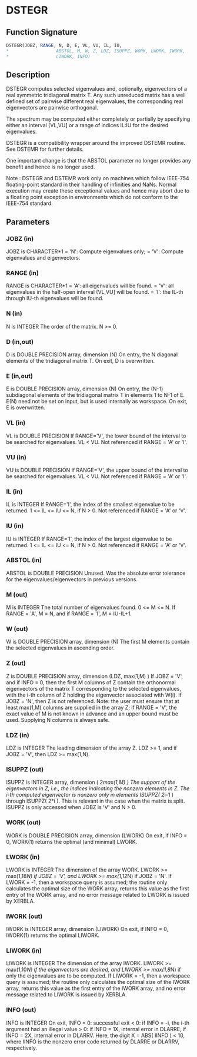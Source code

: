 # DSTEGR

## Function Signature

```fortran
DSTEGR(JOBZ, RANGE, N, D, E, VL, VU, IL, IU,
*                  ABSTOL, M, W, Z, LDZ, ISUPPZ, WORK, LWORK, IWORK,
*                  LIWORK, INFO)
```

## Description


 DSTEGR computes selected eigenvalues and, optionally, eigenvectors
 of a real symmetric tridiagonal matrix T. Any such unreduced matrix has
 a well defined set of pairwise different real eigenvalues, the corresponding
 real eigenvectors are pairwise orthogonal.

 The spectrum may be computed either completely or partially by specifying
 either an interval (VL,VU] or a range of indices IL:IU for the desired
 eigenvalues.

 DSTEGR is a compatibility wrapper around the improved DSTEMR routine.
 See DSTEMR for further details.

 One important change is that the ABSTOL parameter no longer provides any
 benefit and hence is no longer used.

 Note : DSTEGR and DSTEMR work only on machines which follow
 IEEE-754 floating-point standard in their handling of infinities and
 NaNs.  Normal execution may create these exceptional values and hence
 may abort due to a floating point exception in environments which
 do not conform to the IEEE-754 standard.

## Parameters

### JOBZ (in)

JOBZ is CHARACTER*1 = 'N': Compute eigenvalues only; = 'V': Compute eigenvalues and eigenvectors.

### RANGE (in)

RANGE is CHARACTER*1 = 'A': all eigenvalues will be found. = 'V': all eigenvalues in the half-open interval (VL,VU] will be found. = 'I': the IL-th through IU-th eigenvalues will be found.

### N (in)

N is INTEGER The order of the matrix. N >= 0.

### D (in,out)

D is DOUBLE PRECISION array, dimension (N) On entry, the N diagonal elements of the tridiagonal matrix T. On exit, D is overwritten.

### E (in,out)

E is DOUBLE PRECISION array, dimension (N) On entry, the (N-1) subdiagonal elements of the tridiagonal matrix T in elements 1 to N-1 of E. E(N) need not be set on input, but is used internally as workspace. On exit, E is overwritten.

### VL (in)

VL is DOUBLE PRECISION If RANGE='V', the lower bound of the interval to be searched for eigenvalues. VL < VU. Not referenced if RANGE = 'A' or 'I'.

### VU (in)

VU is DOUBLE PRECISION If RANGE='V', the upper bound of the interval to be searched for eigenvalues. VL < VU. Not referenced if RANGE = 'A' or 'I'.

### IL (in)

IL is INTEGER If RANGE='I', the index of the smallest eigenvalue to be returned. 1 <= IL <= IU <= N, if N > 0. Not referenced if RANGE = 'A' or 'V'.

### IU (in)

IU is INTEGER If RANGE='I', the index of the largest eigenvalue to be returned. 1 <= IL <= IU <= N, if N > 0. Not referenced if RANGE = 'A' or 'V'.

### ABSTOL (in)

ABSTOL is DOUBLE PRECISION Unused. Was the absolute error tolerance for the eigenvalues/eigenvectors in previous versions.

### M (out)

M is INTEGER The total number of eigenvalues found. 0 <= M <= N. If RANGE = 'A', M = N, and if RANGE = 'I', M = IU-IL+1.

### W (out)

W is DOUBLE PRECISION array, dimension (N) The first M elements contain the selected eigenvalues in ascending order.

### Z (out)

Z is DOUBLE PRECISION array, dimension (LDZ, max(1,M) ) If JOBZ = 'V', and if INFO = 0, then the first M columns of Z contain the orthonormal eigenvectors of the matrix T corresponding to the selected eigenvalues, with the i-th column of Z holding the eigenvector associated with W(i). If JOBZ = 'N', then Z is not referenced. Note: the user must ensure that at least max(1,M) columns are supplied in the array Z; if RANGE = 'V', the exact value of M is not known in advance and an upper bound must be used. Supplying N columns is always safe.

### LDZ (in)

LDZ is INTEGER The leading dimension of the array Z. LDZ >= 1, and if JOBZ = 'V', then LDZ >= max(1,N).

### ISUPPZ (out)

ISUPPZ is INTEGER array, dimension ( 2*max(1,M) ) The support of the eigenvectors in Z, i.e., the indices indicating the nonzero elements in Z. The i-th computed eigenvector is nonzero only in elements ISUPPZ( 2*i-1 ) through ISUPPZ( 2*i ). This is relevant in the case when the matrix is split. ISUPPZ is only accessed when JOBZ is 'V' and N > 0.

### WORK (out)

WORK is DOUBLE PRECISION array, dimension (LWORK) On exit, if INFO = 0, WORK(1) returns the optimal (and minimal) LWORK.

### LWORK (in)

LWORK is INTEGER The dimension of the array WORK. LWORK >= max(1,18*N) if JOBZ = 'V', and LWORK >= max(1,12*N) if JOBZ = 'N'. If LWORK = -1, then a workspace query is assumed; the routine only calculates the optimal size of the WORK array, returns this value as the first entry of the WORK array, and no error message related to LWORK is issued by XERBLA.

### IWORK (out)

IWORK is INTEGER array, dimension (LIWORK) On exit, if INFO = 0, IWORK(1) returns the optimal LIWORK.

### LIWORK (in)

LIWORK is INTEGER The dimension of the array IWORK. LIWORK >= max(1,10*N) if the eigenvectors are desired, and LIWORK >= max(1,8*N) if only the eigenvalues are to be computed. If LIWORK = -1, then a workspace query is assumed; the routine only calculates the optimal size of the IWORK array, returns this value as the first entry of the IWORK array, and no error message related to LIWORK is issued by XERBLA.

### INFO (out)

INFO is INTEGER On exit, INFO = 0: successful exit < 0: if INFO = -i, the i-th argument had an illegal value > 0: if INFO = 1X, internal error in DLARRE, if INFO = 2X, internal error in DLARRV. Here, the digit X = ABS( IINFO ) < 10, where IINFO is the nonzero error code returned by DLARRE or DLARRV, respectively.

